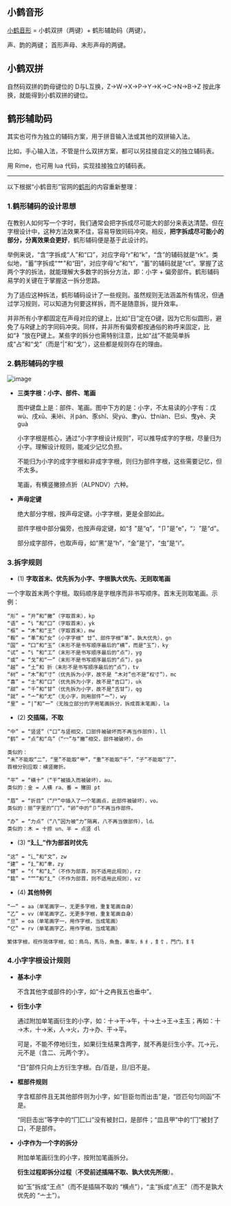 ## 小鹤音形

[小鹤音形](https://flypy.cc/) = 小鹤双拼（两键）+ 鹤形辅助码（两键）。

声、韵的两键； 首形声母、末形声母的两键。

## 小鹤双拼

自然码双拼的韵母键位的 D与L互换，Z->W->X->P->Y->K->C->N->B->Z 按此序换，就能得到小鹤双拼的键位。

## 鹤形辅助码

其实也可作为独立的辅码方案，用于拼音输入法或其他的双拼输入法。

比如，手心输入法，不管是什么双拼方案，都可以另挂接自定义的独立辅码表。

用 Rime，也可用 lua 代码，实现挂接独立的辅码表。

----

以下根据“小鹤音形”官网的[鹤形](https://flypy.cc/#/ux)的内容重新整理：

### 1.鹤形辅码的设计思想

在教别人如何写一个字时，我们通常会把字拆成尽可能大的部分来表达清楚。但在字根设计中，这种方法效果不佳，容易导致同码冲突。相反，**把字拆成尽可能小的部分，分离效果会更好**，鹤形辅码便是基于此设计的。

举例来说，“含”字拆成“人”和“口”，对应字母“r”和“k”，“含”的辅码就是“rk”。类似地，“蓄”字拆成“艹”和“田”，对应字母“c”和“t”，“蓄”的辅码就是“ct”。掌握了这两个字的拆法，就能理解大多数字的拆分方法，即：小字 + 偏旁部件。鹤形辅码易学的关键在于掌握这一拆分思路。

为了适应这种拆法，鹤形辅码设计了一些规则。虽然规则无法涵盖所有情况，但通过学习规则，可以知道为何要这样拆，而不是随意拆，提升效率。

并非所有小字都固定在声母对应的键上，比如“日”定在O键，因为它形似圆形，避免了与R键上的字同码冲突。同样，并非所有偏旁都按通俗的称呼来固定，比如“衤”放在P键上。某些字的拆分也需特别注意，比如“战”不能简单拆成“占”和“戈”（而是“|”和“戈”），这些都是规则存在的理由。

### 2.鹤形辅码的字根

![image](https://github.com/user-attachments/assets/b2c9c217-68bc-4f06-8dc1-8ece75306216)

- **三类字根：小字、部件、笔画**
  
  图中键盘上是：部件、笔画。图中下方的是：小字，不太易读的小字有：戊wù、戌xū、耒lěi、爿pán、豕shǐ、臾yú、聿yù、廿niàn、巳sì、曳yè、夬guà
  
  小字字根是核心，通过“小字字根设计规则”，可以推导成字的字根，尽量归为小字。理解设计规则，能减少记忆负担。

  不能归为小字的成字字根和非成字字根，则归为部件字根，这些需要记忆，但不太多。

  笔画，有横竖撇捺点折（ALPNDV）六种。

- **声母定键**
  
  绝大部分字根，按声母定键。小字字根，更是全部如此。

  部件字根中部分偏旁，也按声母定键，如“犭”是“q”，“卩”是“e”，“冫”是“d”。

  部分成字部件，也取声母，如“黑”是“h”，“金”是“j”，“虫”是“i”。

### 3.拆字规则

- (1) **字取首末、优先拆为小字、字根孰大优先、无则取笔画**

一个字取首末两个字根。取码顺序是字根序而非书写顺序。首末无则取笔画。示例：
```
“形” = “开”和“撇”（字取首末），kp
“语” = “讠”和“口”（字取首末），yk
“框” = “木”和“王”（字取首末），mw
“鞍” = “革”和“女”（小字字根“ 廿”、部件字根“革”，孰大优先），gn
“国” = “囗”和“玉”（末形不是书写顺序最后的“横”，而是“玉”），ky
“试” = “讠”和“工”（末形不是书写顺序最后的“点”），yg
“或” = “戈”和“一”（末形不是书写顺序最后的“点”），ga
“越” = “土”和 折（末形不是书写顺序最后的“点”），tv
“树” = “木”和“寸”（优先拆为小字，故不是 “木对”也不是“权寸”），mc
“喜” = “士”和“口”（优先拆为小字，故不是“吉口”），uk
“甜” = “千”和“甘”（优先拆为小字，故不是“舌甘”），qg
“就” = “亠”和“尤”（无小字，则用部件“亠”），wy
“里” = “|”和“一”（无独立部分的字用笔画拆分，拆成首末笔画），la
```
- (2) **交插隔，不取**
```
“中” = “竖竖”（“口”与竖相交，口部件被破坏而不再当作部件），ll
“鹤” = “点”和“鸟”（“冖”与“撇”相交，部件被破坏），dn

类似的：
“未”不能取“二”，“里”不能取“甲”，“重”不能取“千”，“子”不能取“了”，
首根分别应取：横竖撇折。

“平” = “横十”（“干”被插入而被破坏），au。
类似的：金 = 人横 ra、番 = 撇田 pt

“眉” = “折目”（“尸”中插入了一个笔画点，此部件被破坏），vo。
类似的：丽”字里的“冂”，“卵”中的“卩”不再当作部件。

“办” = “力点”（“八”因为被“力”隔离，八不再当做部件），ld。
类似的：木 = 十捺 un、半 = 点竖 dl
```

- (3) **“廴辶”作为部首时优先**

```
“这” = “辶”和“文”，zw
“建” = “廴”和“聿，zy
“健” = “亻”和“廴”（不作为部首，则不适用此规则），rz
“筵” = “⺮”和“廴”（不作为部首，则不适用此规则），vz
```

- (4) **其他特例**

```
“一” = aa（单笔画字一，无更多字根，重复笔画自身）
“乙” = vv（单笔画字乙，无更多字根，重复笔画自身）
“旦” = oa（单笔画字一，用作字根，当成笔画）
“亿” = rv（单笔画字乙，用作字根，当成笔画）

繁体字根，视作简体字根，如：鳥鸟，馬马，魚鱼，車车，糹纟，飠饣，門门，釒钅
```

### 4.小字字根设计规则

- **基本小字**

  不含其他字或部件的小字，如“十之冉我五也垂中”。

- **衍生小字**

  通过附加单笔画衍生的小字，如：十→干→午，十→土→王→主玉；再如：十→木，十→米，人→火，力→办、干→平。

  可是，不能不停地衍生，如果衍生结果含两字，就不再是衍生小字。兀→元，元不是（含二、元两个字）。

  “日”部件只向上方衍生字根。白/百是，旦/旧不是。

- **框部件规则**

  字含框部件且无其他部件则为小字，如“巨臣勿而出击”是，“匝匹句匀同函”不是。

  “同巨击出”等字中的“冂匚凵”没有被封口，是部件；“皿且甲”中的“冂”被封了口，不是部件。

- **小字作为一个字的拆分**

  附加单笔画衍生的小字，按附加笔画拆分。

  **衍生过程即拆分过程**（**不受前述插隔不取、孰大优先所限**）。

  如“玉”拆成“王点”（而不是插隔不取的 “横点”），“主”拆成“点王”（而不是孰大优先的 “亠土”）。
